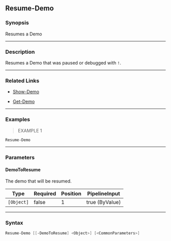 Resume-Demo
-----------

### Synopsis
Resumes a Demo

---

### Description

Resumes a Demo that was paused or debugged with `!`.

---

### Related Links
* [Show-Demo](Show-Demo.md)

* [Get-Demo](Get-Demo.md)

---

### Examples
> EXAMPLE 1

```PowerShell
Resume-Demo
```

---

### Parameters
#### **DemoToResume**
The demo that will be resumed.

|Type      |Required|Position|PipelineInput |
|----------|--------|--------|--------------|
|`[Object]`|false   |1       |true (ByValue)|

---

### Syntax
```PowerShell
Resume-Demo [[-DemoToResume] <Object>] [<CommonParameters>]
```
